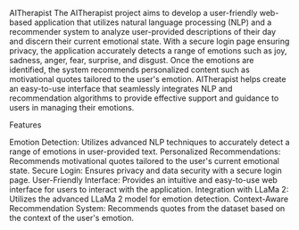 AITherapist
The AITherapist project aims to develop a user-friendly web-based application that utilizes natural language processing (NLP) and a recommender system to analyze user-provided descriptions of their day and discern their current emotional state. With a secure login page ensuring privacy, the application accurately detects a range of emotions such as joy, sadness, anger, fear, surprise, and disgust. Once the emotions are identified, the system recommends personalized content such as motivational quotes tailored to the user's emotion. AITherapist helps create an easy-to-use interface that seamlessly integrates NLP and recommendation algorithms to provide effective support and guidance to users in managing their emotions.

Features

Emotion Detection: Utilizes advanced NLP techniques to accurately detect a range of emotions in user-provided text.
Personalized Recommendations: Recommends motivational quotes tailored to the user's current emotional state.
Secure Login: Ensures privacy and data security with a secure login page.
User-Friendly Interface: Provides an intuitive and easy-to-use web interface for users to interact with the application.
Integration with LLaMa 2: Utilizes the advanced LLaMa 2 model for emotion detection.
Context-Aware Recommendation System: Recommends quotes from the dataset based on the context of the user's emotion.
